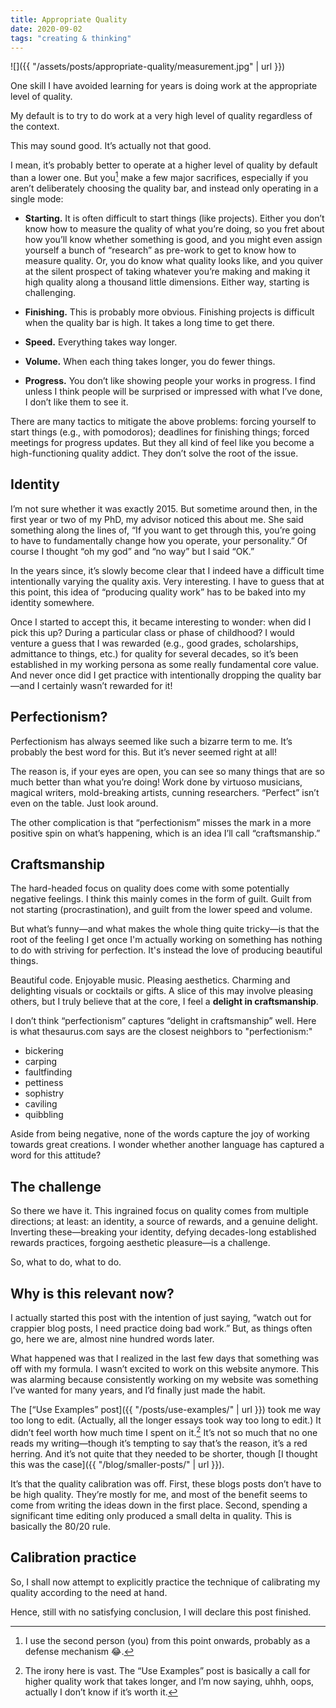 ```yaml
---
title: Appropriate Quality
date: 2020-09-02
tags: "creating & thinking"
---
```


![]({{ "/assets/posts/appropriate-quality/measurement.jpg" | url }})

One skill I have avoided learning for years is doing work at the appropriate level of quality.

My default is to try to do work at a very high level of quality regardless of the context.

This may sound good. It’s actually not that good.

I mean, it’s probably better to operate at a higher level of quality by default than a lower one. But you[^1] make a few major sacrifices, especially if you aren’t deliberately choosing the quality bar, and instead only operating in a single mode:

- **Starting.** It is often difficult to start things (like projects). Either you don’t know how to measure the quality of what you’re doing, so you fret about how you’ll know whether something is good, and you might even assign yourself a bunch of “research” as pre-work to get to know how to measure quality. Or, you do know what quality looks like, and you quiver at the silent prospect of taking whatever you’re making and making it high quality along a thousand little dimensions. Either way, starting is challenging.

- **Finishing.** This is probably more obvious. Finishing projects is difficult when the quality bar is high. It takes a long time to get there.

- **Speed.** Everything takes way longer.

- **Volume.** When each thing takes longer, you do fewer things.

- **Progress.** You don’t like showing people your works in progress. I find unless I think people will be surprised or impressed with what I’ve done, I don’t like them to see it.

There are many tactics to mitigate the above problems: forcing yourself to start things (e.g., with pomodoros); deadlines for finishing things; forced meetings for progress updates. But they all kind of feel like you become a high-functioning quality addict. They don’t solve the root of the issue.

## Identity

I’m not sure whether it was exactly 2015. But sometime around then, in the first year or two of my PhD, my advisor noticed this about me. She said something along the lines of, “If you want to get through this, you’re going to have to fundamentally change how you operate, your personality.” Of course I thought “oh my god” and “no way” but I said “OK.”

In the years since, it’s slowly become clear that I indeed have a difficult time  intentionally varying the quality axis. Very interesting. I have to guess that at this point, this idea of “producing quality work” has to be baked into my identity somewhere.

Once I started to accept this, it became interesting to wonder: when did I pick this up? During a particular class or phase of childhood? I would venture a guess that I was rewarded (e.g., good grades, scholarships, admittance to things, etc.) for quality for several decades, so it’s been established in my working persona as some really fundamental core value. And never once did I get practice with intentionally dropping the quality bar—and I certainly wasn’t rewarded for it!

## Perfectionism?

Perfectionism has always seemed like such a bizarre term to me. It’s probably the best word for this. But it’s never seemed right at all!

The reason is, if your eyes are open, you can see so many things that are so much better than what you’re doing! Work done by virtuoso musicians, magical writers, mold-breaking artists, cunning researchers. “Perfect” isn’t even on the table. Just look around.

The other complication is that “perfectionism” misses the mark in a more positive spin on what’s happening, which is an idea I’ll call “craftsmanship.”

## Craftsmanship

The hard-headed focus on quality does come with some potentially negative feelings. I think this mainly comes in the form of guilt. Guilt from not starting (procrastination), and guilt from the lower speed and volume.

But what’s funny—and what makes the whole thing quite tricky—is that the root of the feeling I get once I'm actually working on something has nothing to do with striving for perfection. It's instead the love of producing beautiful things.

Beautiful code. Enjoyable music. Pleasing aesthetics. Charming and delighting visuals or cocktails or gifts. A slice of this may involve pleasing others, but I truly believe that at the core, I feel a **delight in craftsmanship**.

I don’t think “perfectionism” captures “delight in craftsmanship” well. Here is what thesaurus.com says are the closest neighbors to "perfectionism:"
- bickering
- carping
- faultfinding
- pettiness
- sophistry
- caviling
- quibbling

Aside from being negative, none of the words capture the joy of working towards great creations. I wonder whether another language has captured a word for this attitude?

## The challenge

So there we have it. This ingrained focus on quality comes from multiple directions; at least: an identity, a source of rewards, and a genuine delight. Inverting these—breaking your identity, defying decades-long established rewards practices, forgoing aesthetic pleasure—is a challenge.

So, what to do, what to do.

## Why is this relevant now?

I actually started this post with the intention of just saying, “watch out for crappier blog posts, I need practice doing bad work.” But, as things often go, here we are, almost nine hundred words later.

What happened was that I realized in the last few days that something was off with my formula. I wasn’t excited to work on this website anymore. This was alarming because consistently working on my website was something I’ve wanted for many years, and I’d finally just made the habit.

The [“Use Examples” post]({{ "/posts/use-examples/" | url }}) took me way too long to edit. (Actually, all the longer essays took way too long to edit.) It didn’t feel worth how much time I spent on it.[^2] It’s not so much that no one reads my writing—though it’s tempting to say that’s the reason, it’s a red herring. And it’s not quite that they needed to be shorter, though [I thought this was the case]({{ "/blog/smaller-posts/" | url }}).

It’s that the quality calibration was off. First, these blogs posts don’t have to be high quality. They’re mostly for me, and most of the benefit seems to come from writing the ideas down in the first place. Second, spending a significant time editing only produced a small delta in quality. This is basically the 80/20 rule.

## Calibration practice

So, I shall now attempt to explicitly practice the technique of calibrating my quality according to the need at hand.

Hence, still with no satisfying conclusion, I will declare this post finished.

[^1]:	I use the second person (you) from this point onwards, probably as a defense mechanism 😂.

[^2]:	The irony here is vast. The “Use Examples” post is basically a call for higher quality work that takes longer, and I’m now saying, uhhh, oops, actually I don’t know if it’s worth it.

